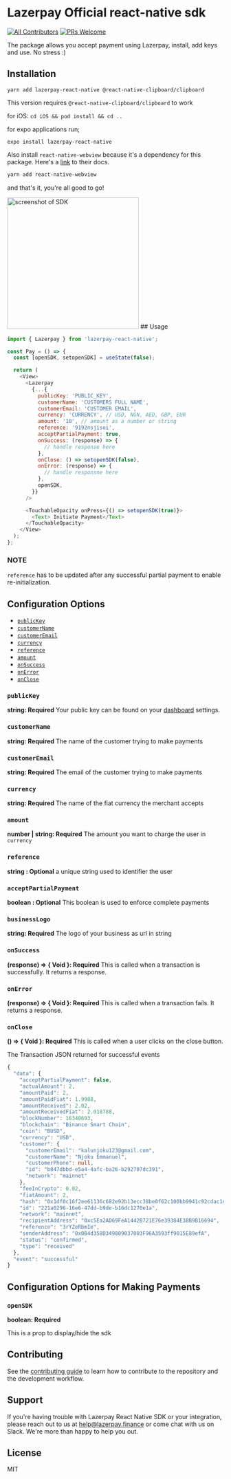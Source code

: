 # Lazerpay Official react-native sdk

[![All Contributors](https://img.shields.io/badge/all_contributors-3-orange.svg?style=flat-square)](#contributors-)
[![PRs Welcome](https://img.shields.io/badge/PRs-welcome-brightgreen.svg)](https://reactjs.org/docs/how-to-contribute.html#your-first-pull-request)

The package allows you accept payment using Lazerpay, install, add keys and use. No stress :)

## Installation

`yarn add lazerpay-react-native @react-native-clipboard/clipboard`

This version requires `@react-native-clipboard/clipboard` to work

for iOS: `cd iOS && pod install && cd ..`

for expo applications run;

`expo install lazerpay-react-native`

Also install `react-native-webview` because it's a dependency for this package. Here's a [link](https://github.com/react-native-webview/react-native-webview) to their docs.

```sh
yarn add react-native-webview
```

and that's it, you're all good to go!

<img src="https://raw.githubusercontent.com/njokuScript/screenshots/master/step-1.png" alt='screenshot of SDK' width='306px' />
## Usage

```js
import { Lazerpay } from 'lazerpay-react-native';

const Pay = () => {
  const [openSDK, setopenSDK] = useState(false);

  return (
    <View>
      <Lazerpay
        {...{
          publicKey: 'PUBLIC_KEY',
          customerName: 'CUSTOMERS FULL NAME',
          customerEmail: 'CUSTOMER EMAIL',
          currency: 'CURRENCY', // USD, NGN, AED, GBP, EUR
          amount: '10', // amount as a number or string
          reference: '9192nsjisoi',
          acceptPartialPayment: true,
          onSuccess: (response) => {
            // handle response here
          },
          onClose: () => setopenSDK(false),
          onError: (response) => {
            // handle responsne here
          },
          openSDK,
        }}
      />

      <TouchableOpacity onPress={() => setopenSDK(true)}>
        <Text> Initiate Payment</Text>
      </TouchableOpacity>
    </View>
  );
};
```

### NOTE

`reference` has to be updated after any successful partial payment to enable re-initialization.

## Configuration Options

- [`publicKey`](#publicKey)
- [`customerName`](#customerName)
- [`customerEmail`](#customerEmail)
- [`currency`](#currency)
- [`reference`](#reference)
- [`amount`](#amount)
- [`onSuccess`](#onSuccess)
- [`onError`](#onError)
- [`onClose`](#onClose)

### <a name="publicKey"></a> `publicKey`

**string: Required**
Your public key can be found on your [dashboard](https://beta.lazerpay.finance) settings.

### <a name="customerName"></a> `customerName`

**string: Required**
The name of the customer trying to make payments

### <a name="customerEmail"></a> `customerEmail`

**string: Required**
The email of the customer trying to make payments

### <a name="currency"></a> `currency`

**string: Required**
The name of the fiat currency the merchant accepts

### <a name="amount"></a> `amount`

**number | string: Required**
The amount you want to charge the user in `currency`

### <a name="reference"></a> `reference`

**string : Optional**
a unique string used to identifier the user

### <a name="acceptPartialPayment"></a> `acceptPartialPayment`

**boolean : Optional**
This boolean is used to enforce complete payments

### <a name="businessLogo"></a> `businessLogo`

**string: Required**
The logo of your business as url in string

### <a name="onSuccess"></a> `onSuccess`

**(response) => { Void }: Required**
This is called when a transaction is successfully. It returns a response.

### <a name="onError"></a> `onError `

**(response) => { Void }: Required**
This is called when a transaction fails. It returns a response.

<!-- See the [event details](#lazerpayEvent) below. -->

### <a name="onClose"></a> `onClose `

**() => { Void }: Required**
This is called when a user clicks on the close button.

The Transaction JSON returned for successful events

```ts
{
  "data": {
    "acceptPartialPayment": false,
    "actualAmount": 2,
    "amountPaid": 2,
    "amountPaidFiat": 1.9988,
    "amountReceived": 2.02,
    "amountReceivedFiat": 2.018788,
    "blockNumber": 16348693,
    "blockchain": "Binance Smart Chain",
    "coin": "BUSD",
    "currency": "USD",
    "customer": {
      "customerEmail": "kalunjoku123@gmail.com",
      "customerName": "Njoku Emmanuel",
      "customerPhone": null,
      "id": "b847dbbd-e5a4-4afc-ba26-b292707dc391",
      "network": "mainnet"
    },
    "feeInCrypto": 0.02,
    "fiatAmount": 2,
    "hash": "0x1df0c16f2ee61136c682e92b13ecc38be0f62c100bb9941c92cdac1dc9ab5155",
    "id": "221a0296-16e6-47dd-b9de-b16dc1270e1a",
    "network": "mainnet",
    "recipientAddress": "0xc5Ea2AD69FeA1442B721E76e39384E3BB9B16694",
    "reference": "3rYZeRbmIe",
    "senderAddress": "0x0B4d358D349809037003F96A3593ff9015E89efA",
    "status": "confirmed",
    "type": "received"
  },
  "event": "successful"
}
```

## Configuration Options for Making Payments

### <a name="openSDK"></a> `openSDK`

**boolean: Required**

This is a prop to display/hide the sdk

## Contributing

See the [contributing guide](CONTRIBUTING.md) to learn how to contribute to the repository and the development workflow.

## Support

If you're having trouble with Lazerpay React Native SDK or your integration, please reach out to us at <help@lazerpay.finance> or come chat with us on Slack. We're more than happy to help you out.

## License

MIT
